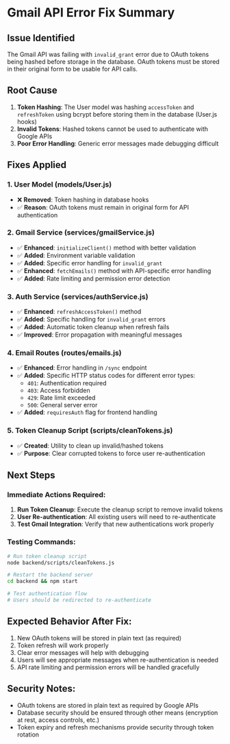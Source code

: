 # Gmail API Error Fix Summary

## Issue Identified
The Gmail API was failing with `invalid_grant` error due to OAuth tokens being hashed before storage in the database. OAuth tokens must be stored in their original form to be usable for API calls.

## Root Cause
1. **Token Hashing**: The User model was hashing `accessToken` and `refreshToken` using bcrypt before storing them in the database (User.js hooks)
2. **Invalid Tokens**: Hashed tokens cannot be used to authenticate with Google APIs
3. **Poor Error Handling**: Generic error messages made debugging difficult

## Fixes Applied

### 1. User Model (models/User.js)
- ❌ **Removed**: Token hashing in database hooks
- ✅ **Reason**: OAuth tokens must remain in original form for API authentication

### 2. Gmail Service (services/gmailService.js)
- ✅ **Enhanced**: `initializeClient()` method with better validation
- ✅ **Added**: Environment variable validation
- ✅ **Added**: Specific error handling for `invalid_grant`
- ✅ **Enhanced**: `fetchEmails()` method with API-specific error handling
- ✅ **Added**: Rate limiting and permission error detection

### 3. Auth Service (services/authService.js)
- ✅ **Enhanced**: `refreshAccessToken()` method
- ✅ **Added**: Specific handling for `invalid_grant` errors
- ✅ **Added**: Automatic token cleanup when refresh fails
- ✅ **Improved**: Error propagation with meaningful messages

### 4. Email Routes (routes/emails.js)
- ✅ **Enhanced**: Error handling in `/sync` endpoint
- ✅ **Added**: Specific HTTP status codes for different error types:
  - `401`: Authentication required
  - `403`: Access forbidden  
  - `429`: Rate limit exceeded
  - `500`: General server error
- ✅ **Added**: `requiresAuth` flag for frontend handling

### 5. Token Cleanup Script (scripts/cleanTokens.js)
- ✅ **Created**: Utility to clean up invalid/hashed tokens
- ✅ **Purpose**: Clear corrupted tokens to force user re-authentication

## Next Steps

### Immediate Actions Required:
1. **Run Token Cleanup**: Execute the cleanup script to remove invalid tokens
2. **User Re-authentication**: All existing users will need to re-authenticate
3. **Test Gmail Integration**: Verify that new authentications work properly

### Testing Commands:
```bash
# Run token cleanup script
node backend/scripts/cleanTokens.js

# Restart the backend server
cd backend && npm start

# Test authentication flow
# Users should be redirected to re-authenticate
```

## Expected Behavior After Fix:
1. New OAuth tokens will be stored in plain text (as required)
2. Token refresh will work properly
3. Clear error messages will help with debugging
4. Users will see appropriate messages when re-authentication is needed
5. API rate limiting and permission errors will be handled gracefully

## Security Notes:
- OAuth tokens are stored in plain text as required by Google APIs
- Database security should be ensured through other means (encryption at rest, access controls, etc.)
- Token expiry and refresh mechanisms provide security through token rotation
